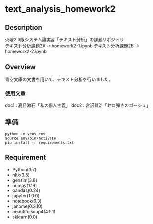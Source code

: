# text_analysis_homework2

## Description
火曜2,3限システム論実習「テキスト分析」の課題リポジトリ  
テキスト分析課題2A -> homework2-1.ipynb
テキスト分析課題2B -> homework2-2.ipynb

## Overview
青空文庫の文書を用いて、テキスト分析を行いました。  
### 使用文章  
doc1 : 夏目漱石「私の個人主義」
doc2 : 宮沢賢治「セロ弾きのゴーシュ」  

## 準備
```
python -m venv env  
source env/bin/activate  
pip install -r requirements.txt  
```

## Requirement  
* Python(3.7)  
* nltk(3.5)
* gensim(3.8)
* numpy(1.19)
* pandas(0.24)
* jupyter(1.0.0)
* notebook(6.3)
* janome(0.3.10)
* beautifulsoup4(4.9.1)
* sklearn(0.0)

